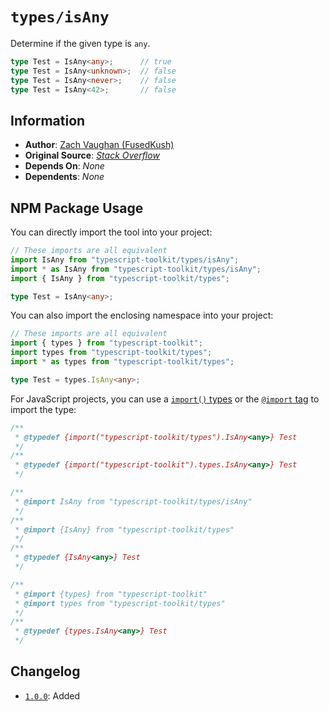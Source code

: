 # `types/isAny`
Determine if the given type is `any`.

```ts
type Test = IsAny<any>;      // true
type Test = IsAny<unknown>;  // false
type Test = IsAny<never>;    // false
type Test = IsAny<42>;       // false
```


## Information
- **Author**: [Zach Vaughan (FusedKush)](https://github.com/FusedKush)
- **Original Source**: [_Stack Overflow_](https://stackoverflow.com/questions/70545982/why-am-i-getting-type-instantiation-is-excessively-deep-and-possibly-infinite#answer-74891993)
- **Depends On**: _None_
- **Dependents**: _None_


## NPM Package Usage
You can directly import the tool into your project:
```ts
// These imports are all equivalent
import IsAny from "typescript-toolkit/types/isAny";
import * as IsAny from "typescript-toolkit/types/isAny";
import { IsAny } from "typescript-toolkit/types";

type Test = IsAny<any>;
```

You can also import the enclosing namespace into your project:
```ts
// These imports are all equivalent
import { types } from "typescript-toolkit";
import types from "typescript-toolkit/types";
import * as types from "typescript-toolkit/types";

type Test = types.IsAny<any>;
```

For JavaScript projects, you can use a [`import()` types](https://www.typescriptlang.org/docs/handbook/modules/reference.html#import-types) or the [`@import` tag](https://www.typescriptlang.org/docs/handbook/jsdoc-supported-types.html#import) to import the type:
```js
/**
 * @typedef {import("typescript-toolkit/types").IsAny<any>} Test
 */
/**
 * @typedef {import("typescript-toolkit").types.IsAny<any>} Test
 */

/**
 * @import IsAny from "typescript-toolkit/types/isAny"
 */
/**
 * @import {IsAny} from "typescript-toolkit/types"
 */
/**
 * @typedef {IsAny<any>} Test
 */

/**
 * @import {types} from "typescript-toolkit"
 * @import types from "typescript-toolkit/types"
 */
/**
 * @typedef {types.IsAny<any>} Test
 */
```


## Changelog
- [`1.0.0`](https://github.com/FusedKush/typescript-toolkit/releases/1.0.0): Added